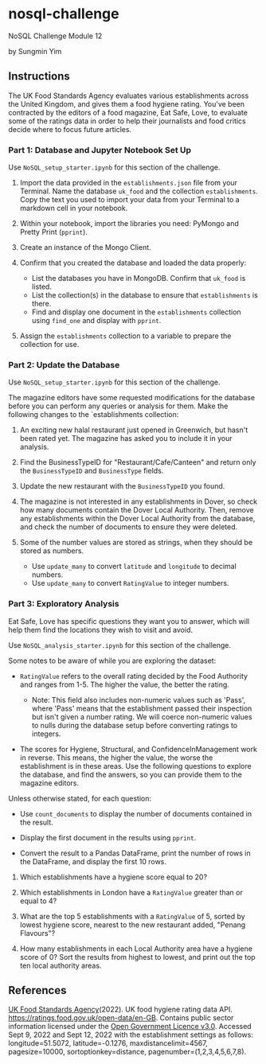 # nosql-challenge
NoSQL Challenge Module 12

by Sungmin Yim

## Instructions ##
The UK Food Standards Agency evaluates various establishments across the United Kingdom, and gives them a food hygiene rating. You've been contracted by the editors of a food magazine, Eat Safe, Love, to evaluate some of the ratings data in order to help their journalists and food critics decide where to focus future articles.

### Part 1: Database and Jupyter Notebook Set Up ###
Use `NoSQL_setup_starter.ipynb` for this section of the challenge.

1. Import the data provided in the `establishments.json` file from your Terminal. Name the database `uk_food` and the collection `establishments`. Copy the text you used to import your data from your Terminal to a markdown cell in your notebook.

2. Within your notebook, import the libraries you need: PyMongo and Pretty Print (`pprint`).

3. Create an instance of the Mongo Client.

4. Confirm that you created the database and loaded the data properly:

   * List the databases you have in MongoDB. Confirm that `uk_food` is listed.
   * List the collection(s) in the database to ensure that `establishments` is there.
   * Find and display one document in the `establishments` collection using `find_one` and display with `pprint`.

5. Assign the `establishments` collection to a variable to prepare the collection for use.

### Part 2: Update the Database ###
Use `NoSQL_setup_starter.ipynb` for this section of the challenge.

The magazine editors have some requested modifications for the database before you can perform any queries or analysis for them. Make the following changes to the `establishments collection:

1. An exciting new halal restaurant just opened in Greenwich, but hasn't been rated yet. The magazine has asked you to include it in your analysis. 

2. Find the BusinessTypeID for "Restaurant/Cafe/Canteen" and return only the `BusinessTypeID` and `BusinessType` fields.

3. Update the new restaurant with the `BusinessTypeID` you found.

4. The magazine is not interested in any establishments in Dover, so check how many documents contain the Dover Local Authority. Then, remove any establishments within the Dover Local Authority from the database, and check the number of documents to ensure they were deleted.

5. Some of the number values are stored as strings, when they should be stored as numbers.

   * Use `update_many` to convert `latitude` and `longitude` to decimal numbers.
   * Use `update_many` to convert `RatingValue` to integer numbers.

### Part 3: Exploratory Analysis ###
Eat Safe, Love has specific questions they want you to answer, which will help them find the locations they wish to visit and avoid.

Use `NoSQL_analysis_starter.ipynb` for this section of the challenge.

Some notes to be aware of while you are exploring the dataset:

* `RatingValue` refers to the overall rating decided by the Food Authority and ranges from 1-5. The higher the value, the better the rating.
  
  * Note: This field also includes non-numeric values such as 'Pass', where 'Pass' means that the establishment passed their inspection but isn't given a number rating. We will coerce non-numeric values to nulls during the database setup before converting ratings to integers.
    
* The scores for Hygiene, Structural, and ConfidenceInManagement work in reverse. This means, the higher the value, the worse the establishment is in these areas.
Use the following questions to explore the database, and find the answers, so you can provide them to the magazine editors.

Unless otherwise stated, for each question:

* Use `count_documents` to display the number of documents contained in the result.

* Display the first document in the results using `pprint`.

* Convert the result to a Pandas DataFrame, print the number of rows in the DataFrame, and display the first 10 rows.

1. Which establishments have a hygiene score equal to 20?

2. Which establishments in London have a `RatingValue` greater than or equal to 4?

3. What are the top 5 establishments with a `RatingValue` of 5, sorted by lowest hygiene score, nearest to the new restaurant added, "Penang Flavours"?

4. How many establishments in each Local Authority area have a hygiene score of 0? Sort the results from highest to lowest, and print out the top ten local authority areas.

## References ##
[UK Food Standards Agency](https://www.food.gov.uk/)(2022). UK food hygiene rating data API. https://ratings.food.gov.uk/open-data/en-GB. Contains public sector information licensed under the [Open Government Licence v3.0](https://www.nationalarchives.gov.uk/doc/open-government-licence/version/3/).
Accessed Sept 9, 2022 and Sept 12, 2022 with the establishment settings as follows: longitude=51.5072, latitude=-0.1276, maxdistancelimit=4567, pagesize=10000, sortoptionkey=distance, pagenumber=(1,2,3,4,5,6,7,8).
